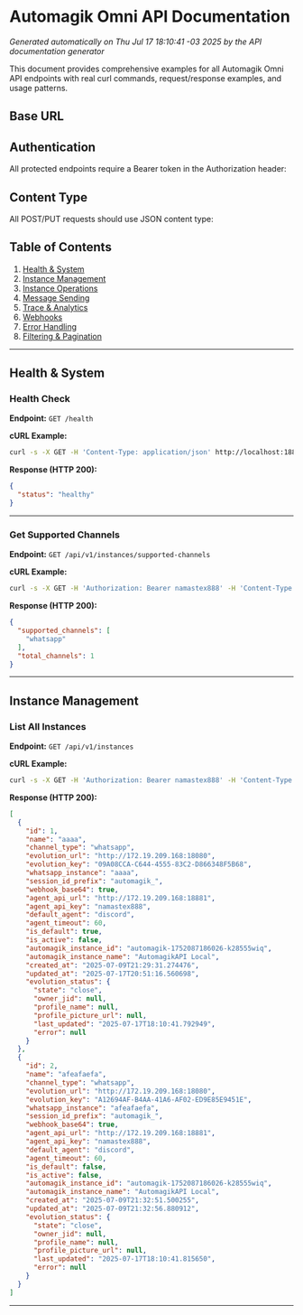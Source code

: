 # Automagik Omni API Documentation

*Generated automatically on Thu Jul 17 18:10:41 -03 2025 by the API documentation generator*

This document provides comprehensive examples for all Automagik Omni API endpoints with real curl commands, request/response examples, and usage patterns.

## Base URL


## Authentication
All protected endpoints require a Bearer token in the Authorization header:


## Content Type
All POST/PUT requests should use JSON content type:


## Table of Contents

1. [Health & System](#health--system)
2. [Instance Management](#instance-management)
3. [Instance Operations](#instance-operations)
4. [Message Sending](#message-sending)
5. [Trace & Analytics](#trace--analytics)
6. [Webhooks](#webhooks)
7. [Error Handling](#error-handling)
8. [Filtering & Pagination](#filtering--pagination)

---

## Health & System


### Health Check

**Endpoint:** `GET /health`

**cURL Example:**
```bash
curl -s -X GET -H 'Content-Type: application/json' http://localhost:18882/health
```

**Response (HTTP 200):**
```json
{
  "status": "healthy"
}
```

---


### Get Supported Channels

**Endpoint:** `GET /api/v1/instances/supported-channels`

**cURL Example:**
```bash
curl -s -X GET -H 'Authorization: Bearer namastex888' -H 'Content-Type: application/json' http://localhost:18882/api/v1/instances/supported-channels
```

**Response (HTTP 200):**
```json
{
  "supported_channels": [
    "whatsapp"
  ],
  "total_channels": 1
}
```

---


## Instance Management


### List All Instances

**Endpoint:** `GET /api/v1/instances`

**cURL Example:**
```bash
curl -s -X GET -H 'Authorization: Bearer namastex888' -H 'Content-Type: application/json' http://localhost:18882/api/v1/instances
```

**Response (HTTP 200):**
```json
[
  {
    "id": 1,
    "name": "aaaa",
    "channel_type": "whatsapp",
    "evolution_url": "http://172.19.209.168:18080",
    "evolution_key": "09A08CCA-C644-4555-83C2-D866348F5B68",
    "whatsapp_instance": "aaaa",
    "session_id_prefix": "automagik_",
    "webhook_base64": true,
    "agent_api_url": "http://172.19.209.168:18881",
    "agent_api_key": "namastex888",
    "default_agent": "discord",
    "agent_timeout": 60,
    "is_default": true,
    "is_active": false,
    "automagik_instance_id": "automagik-1752087186026-k28555wiq",
    "automagik_instance_name": "AutomagikAPI Local",
    "created_at": "2025-07-09T21:29:31.274476",
    "updated_at": "2025-07-17T20:51:16.560698",
    "evolution_status": {
      "state": "close",
      "owner_jid": null,
      "profile_name": null,
      "profile_picture_url": null,
      "last_updated": "2025-07-17T18:10:41.792949",
      "error": null
    }
  },
  {
    "id": 2,
    "name": "afeafaefa",
    "channel_type": "whatsapp",
    "evolution_url": "http://172.19.209.168:18080",
    "evolution_key": "A12694AF-B4AA-41A6-AF02-ED9E85E9451E",
    "whatsapp_instance": "afeafaefa",
    "session_id_prefix": "automagik_",
    "webhook_base64": true,
    "agent_api_url": "http://172.19.209.168:18881",
    "agent_api_key": "namastex888",
    "default_agent": "discord",
    "agent_timeout": 60,
    "is_default": false,
    "is_active": false,
    "automagik_instance_id": "automagik-1752087186026-k28555wiq",
    "automagik_instance_name": "AutomagikAPI Local",
    "created_at": "2025-07-09T21:32:51.500255",
    "updated_at": "2025-07-09T21:32:56.880912",
    "evolution_status": {
      "state": "close",
      "owner_jid": null,
      "profile_name": null,
      "profile_picture_url": null,
      "last_updated": "2025-07-17T18:10:41.815650",
      "error": null
    }
  }
]
```

---

